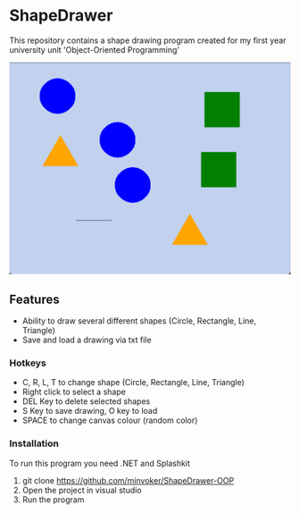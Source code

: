 # ShapeDrawer #
This repository contains a shape drawing program created for my first year university unit 'Object-Oriented Programming'

![ShapeDrawer](shape_img.jpg)

## Features
- Ability to draw several different shapes (Circle, Rectangle, Line, Triangle)
- Save and load a drawing via txt file
  
### Hotkeys
- C, R, L, T to change shape (Circle, Rectangle, Line, Triangle)
- Right click to select a shape
- DEL Key to delete selected shapes
- S Key to save drawing, O key to load
- SPACE to change canvas colour (random color)

### Installation
To run this program you need .NET and Splashkit
1. git clone https://github.com/minvoker/ShapeDrawer-OOP
2. Open the project in visual studio
3. Run the program
